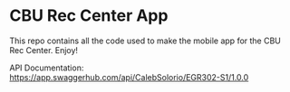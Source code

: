 # CBU Rec Center App

This repo contains all the code used to make the mobile app for the CBU Rec Center. Enjoy!

API Documentation: https://app.swaggerhub.com/api/CalebSolorio/EGR302-S1/1.0.0
